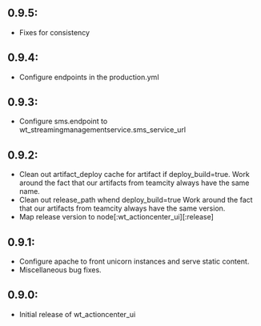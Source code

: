 ## 0.9.5:
* Fixes for consistency

## 0.9.4:
* Configure endpoints in the production.yml

## 0.9.3:

* Configure sms.endpoint to wt_streamingmanagementservice.sms_service_url

## 0.9.2:

* Clean out artifact_deploy cache for artifact if deploy_build=true.
  Work around the fact that our artifacts from teamcity always have the same name.
* Clean out release_path whend deploy_build=true
  Work around the fact that our artifacts from teamcity always have the same version.
* Map release version to node[:wt_actioncenter_ui][:release]

## 0.9.1:

* Configure apache to front unicorn instances and serve static content.
* Miscellaneous bug fixes.

## 0.9.0:

* Initial release of wt_actioncenter_ui
